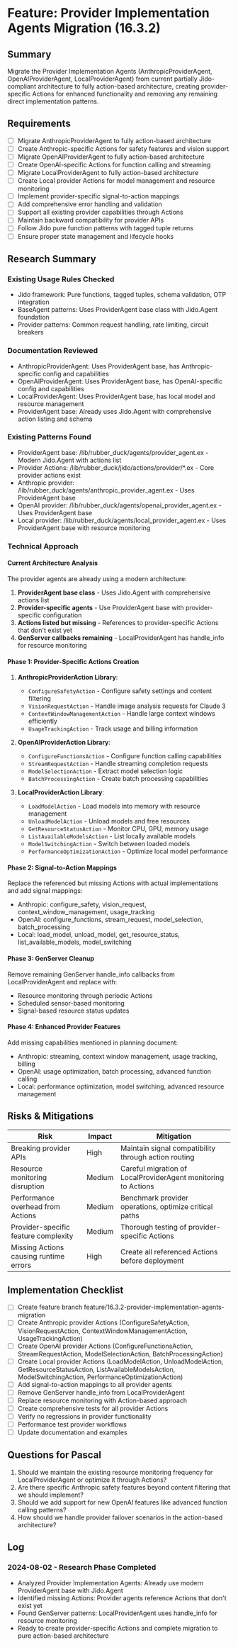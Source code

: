 # Feature: Provider Implementation Agents Migration (16.3.2)

## Summary
Migrate the Provider Implementation Agents (AnthropicProviderAgent, OpenAIProviderAgent, LocalProviderAgent) from current partially Jido-compliant architecture to fully action-based architecture, creating provider-specific Actions for enhanced functionality and removing any remaining direct implementation patterns.

## Requirements
- [ ] Migrate AnthropicProviderAgent to fully action-based architecture
- [ ] Create Anthropic-specific Actions for safety features and vision support
- [ ] Migrate OpenAIProviderAgent to fully action-based architecture  
- [ ] Create OpenAI-specific Actions for function calling and streaming
- [ ] Migrate LocalProviderAgent to fully action-based architecture
- [ ] Create Local provider Actions for model management and resource monitoring
- [ ] Implement provider-specific signal-to-action mappings
- [ ] Add comprehensive error handling and validation
- [ ] Support all existing provider capabilities through Actions
- [ ] Maintain backward compatibility for provider APIs
- [ ] Follow Jido pure function patterns with tagged tuple returns
- [ ] Ensure proper state management and lifecycle hooks

## Research Summary

### Existing Usage Rules Checked
- Jido framework: Pure functions, tagged tuples, schema validation, OTP integration
- BaseAgent patterns: Uses ProviderAgent base class with Jido.Agent foundation
- Provider patterns: Common request handling, rate limiting, circuit breakers

### Documentation Reviewed
- AnthropicProviderAgent: Uses ProviderAgent base, has Anthropic-specific config and capabilities
- OpenAIProviderAgent: Uses ProviderAgent base, has OpenAI-specific config and capabilities  
- LocalProviderAgent: Uses ProviderAgent base, has local model and resource management
- ProviderAgent base: Already uses Jido.Agent with comprehensive action listing and schema

### Existing Patterns Found
- ProviderAgent base: /lib/rubber_duck/agents/provider_agent.ex - Modern Jido.Agent with actions list
- Provider Actions: /lib/rubber_duck/jido/actions/provider/*.ex - Core provider actions exist
- Anthropic provider: /lib/rubber_duck/agents/anthropic_provider_agent.ex - Uses ProviderAgent base
- OpenAI provider: /lib/rubber_duck/agents/openai_provider_agent.ex - Uses ProviderAgent base
- Local provider: /lib/rubber_duck/agents/local_provider_agent.ex - Uses ProviderAgent base with resource monitoring

### Technical Approach

#### Current Architecture Analysis
The provider agents are already using a modern architecture:
1. **ProviderAgent base class** - Uses Jido.Agent with comprehensive actions list
2. **Provider-specific agents** - Use ProviderAgent base with provider-specific configuration
3. **Actions listed but missing** - References to provider-specific Actions that don't exist yet
4. **GenServer callbacks remaining** - LocalProviderAgent has handle_info for resource monitoring

#### Phase 1: Provider-Specific Actions Creation
1. **AnthropicProviderAction Library**:
   - `ConfigureSafetyAction` - Configure safety settings and content filtering
   - `VisionRequestAction` - Handle image analysis requests for Claude 3
   - `ContextWindowManagementAction` - Handle large context windows efficiently
   - `UsageTrackingAction` - Track usage and billing information

2. **OpenAIProviderAction Library**:
   - `ConfigureFunctionsAction` - Configure function calling capabilities
   - `StreamRequestAction` - Handle streaming completion requests
   - `ModelSelectionAction` - Extract model selection logic
   - `BatchProcessingAction` - Create batch processing capabilities

3. **LocalProviderAction Library**:
   - `LoadModelAction` - Load models into memory with resource management
   - `UnloadModelAction` - Unload models and free resources
   - `GetResourceStatusAction` - Monitor CPU, GPU, memory usage
   - `ListAvailableModelsAction` - List locally available models
   - `ModelSwitchingAction` - Switch between loaded models
   - `PerformanceOptimizationAction` - Optimize local model performance

#### Phase 2: Signal-to-Action Mappings
Replace the referenced but missing Actions with actual implementations and add signal mappings:
- Anthropic: configure_safety, vision_request, context_window_management, usage_tracking
- OpenAI: configure_functions, stream_request, model_selection, batch_processing  
- Local: load_model, unload_model, get_resource_status, list_available_models, model_switching

#### Phase 3: GenServer Cleanup
Remove remaining GenServer handle_info callbacks from LocalProviderAgent and replace with:
- Resource monitoring through periodic Actions
- Scheduled sensor-based monitoring
- Signal-based resource status updates

#### Phase 4: Enhanced Provider Features
Add missing capabilities mentioned in planning document:
- Anthropic: streaming, context window management, usage tracking, billing
- OpenAI: usage optimization, batch processing, advanced function calling
- Local: performance optimization, model switching, advanced resource management

## Risks & Mitigations

| Risk | Impact | Mitigation |
|------|--------|------------|
| Breaking provider APIs | High | Maintain signal compatibility through action routing |
| Resource monitoring disruption | Medium | Careful migration of LocalProviderAgent monitoring to Actions |
| Performance overhead from Actions | Medium | Benchmark provider operations, optimize critical paths |
| Provider-specific feature complexity | Medium | Thorough testing of provider-specific Actions |
| Missing Actions causing runtime errors | High | Create all referenced Actions before deployment |

## Implementation Checklist
- [ ] Create feature branch feature/16.3.2-provider-implementation-agents-migration
- [ ] Create Anthropic provider Actions (ConfigureSafetyAction, VisionRequestAction, ContextWindowManagementAction, UsageTrackingAction)
- [ ] Create OpenAI provider Actions (ConfigureFunctionsAction, StreamRequestAction, ModelSelectionAction, BatchProcessingAction)
- [ ] Create Local provider Actions (LoadModelAction, UnloadModelAction, GetResourceStatusAction, ListAvailableModelsAction, ModelSwitchingAction, PerformanceOptimizationAction)
- [ ] Add signal-to-action mappings to all provider agents
- [ ] Remove GenServer handle_info from LocalProviderAgent
- [ ] Replace resource monitoring with Action-based approach
- [ ] Create comprehensive tests for all provider Actions
- [ ] Verify no regressions in provider functionality
- [ ] Performance test provider workflows
- [ ] Update documentation and examples

## Questions for Pascal
1. Should we maintain the existing resource monitoring frequency for LocalProviderAgent or optimize it through Actions?
2. Are there specific Anthropic safety features beyond content filtering that we should implement?
3. Should we add support for new OpenAI features like advanced function calling patterns?
4. How should we handle provider failover scenarios in the action-based architecture?

## Log

### 2024-08-02 - Research Phase Completed
- Analyzed Provider Implementation Agents: Already use modern ProviderAgent base with Jido.Agent
- Identified missing Actions: Provider agents reference Actions that don't exist yet
- Found GenServer patterns: LocalProviderAgent uses handle_info for resource monitoring
- Ready to create provider-specific Actions and complete migration to pure action-based architecture
